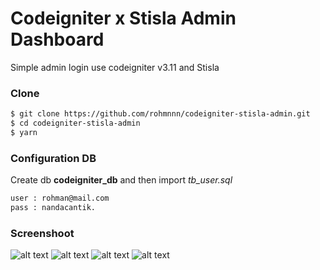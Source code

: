 # Codeigniter x Stisla Admin Dashboard

Simple admin login use codeigniter v3.11 and Stisla 



### Clone
```sh
$ git clone https://github.com/rohmnnn/codeigniter-stisla-admin.git
$ cd codeigniter-stisla-admin
$ yarn
```

### Configuration DB
Create db **codeigniter_db** and then import *tb_user.sql*

```sh
user : rohman@mail.com
pass : nandacantik.
```

### Screenshoot

![alt text](https://1.bp.blogspot.com/-wwFkR4HeQw0/X4sA3r9FNGI/AAAAAAAAAH0/daw6ee5k9KMetS8TUCbbV1AZKZfz7hl5gCLcBGAsYHQ/s1920/4.PNG)
![alt text](https://1.bp.blogspot.com/-qdRuPXzULz8/X4sA22eVLZI/AAAAAAAAAHw/tFnXAm8GodcJe_qge70b4PsRHHjkTH0YwCLcBGAsYHQ/s1920/1.PNG)
![alt text](https://1.bp.blogspot.com/-LiyhVW8mnDE/X4sA2kmDmoI/AAAAAAAAAHo/XjG7VxuTrb4INt1p4APQhr3SlNK3kscOgCLcBGAsYHQ/s1920/2.PNG)
![alt text](https://1.bp.blogspot.com/-CenCtjHx5Sg/X4sA2smeKPI/AAAAAAAAAHs/-6_jpoJTKHczVYvMDH75zTCvy5OT2aZDQCLcBGAsYHQ/s1920/3.PNG)


